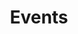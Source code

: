 ---
title: "Events"
description: "iot.eclipse.org Events"
keywords: ["eclipse", "eclipse iot", "internet of things", "iot", "events", "singapore", "asia"]
layout: "events"
---